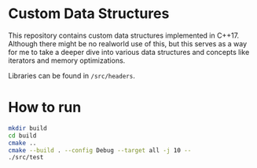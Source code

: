 # Custom Data Structures

This repository contains custom data structures implemented in C++17.
Although there might be no realworld use of this, but this serves as a way for me
to take a deeper dive into various data structures and concepts like
iterators and memory optimizations.

Libraries can be found in `/src/headers`.

# How to run

```bash
mkdir build
cd build
cmake ..
cmake --build . --config Debug --target all -j 10 --
./src/test
```
